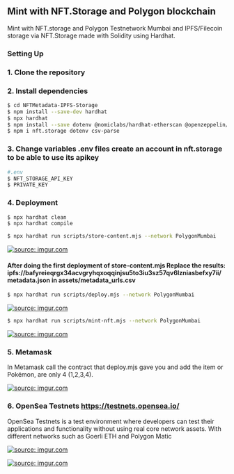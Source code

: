 ## Mint with NFT.Storage and Polygon blockchain 

Mint with NFT.storage and Polygon Testnetwork Mumbai and IPFS/Filecoin storage via NFT.Storage made with Solidity using Hardhat.

### Setting Up

### 1. Clone the repository

### 2. Install dependencies

```bash
$ cd NFTMetadata-IPFS-Storage
$ npm install --save-dev hardhat
$ npx hardhat
$ npm install --save dotenv @nomiclabs/hardhat-etherscan @openzeppelin/contracts @nomicfoundation/hardhat-chai-matchers @nomicfoundation/hardhat-toolbox @nomiclabs/hardhat-ethers
$ npm i nft.storage dotenv csv-parse
```
### 3. Change variables .env files create an account in nft.storage to be able to use its apikey
```bash
#.env
$ NFT_STORAGE_API_KEY
$ PRIVATE_KEY
```

### 4. Deployment
```bash
$ npx hardhat clean
$ npx hardhat compile
```
```bash
$ npx hardhat run scripts/store-content.mjs --network PolygonMumbai
```
<a href="https://imgur.com/t8BSlNR"><img src="https://i.imgur.com/t8BSlNR.gif" title="source: imgur.com" /></a>

#### After doing the first deployment of store-content.mjs Replace the results: ipfs://bafyreieqrgx34acvgryhqxoqqinjsu5to3iu3sz57qv6lzniasbefxy7ii/metadata.json  in  assets/metadata_urls.csv


```bash
$ npx hardhat run scripts/deploy.mjs --network PolygonMumbai 
```
<a href="https://imgur.com/bLgivca"><img src="https://i.imgur.com/bLgivca.gif" title="source: imgur.com" /></a>

```bash
$ npx hardhat run scripts/mint-nft.mjs --network PolygonMumbai
```
<a href="https://imgur.com/S4LEnC3"><img src="https://i.imgur.com/S4LEnC3.gif" title="source: imgur.com" /></a>


### 5. Metamask

In Metamask call the contract that deploy.mjs gave you and add the item or Pokémon, are only 4 (1,2,3,4).


<a href="https://imgur.com/ZTnGVlk"><img src="https://i.imgur.com/ZTnGVlk.png" title="source: imgur.com" /></a>


### 6. OpenSea Testnets https://testnets.opensea.io/

OpenSea Testnets is a test environment where developers can test their applications and functionality without using real core network assets. With different networks such as Goerli ETH and Polygon Matic


<a href="https://imgur.com/u6pqsBc"><img src="https://i.imgur.com/u6pqsBc.png" title="source: imgur.com" /></a>


<a href="https://imgur.com/tZA937p"><img src="https://i.imgur.com/tZA937p.png" title="source: imgur.com" /></a>



















































































